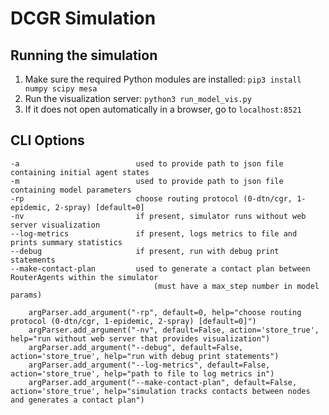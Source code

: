 # DCGR Simulation

## Running the simulation
1. Make sure the required Python modules are installed: `pip3 install numpy scipy mesa`
2. Run the visualization server: `python3 run_model_vis.py`
3. If it does not open automatically in a browser, go to `localhost:8521`

## CLI Options

```
-a                          used to provide path to json file containing initial agent states
-m                          used to provide path to json file containing model parameters
-rp                         choose routing protocol (0-dtn/cgr, 1-epidemic, 2-spray) [default=0]
-nv                         if present, simulator runs without web server visualization
--log-metrics               if present, logs metrics to file and prints summary statistics
--debug                     if present, run with debug print statements
--make-contact-plan         used to generate a contact plan between RouterAgents within the simulator
                                (must have a max_step number in model params)

    argParser.add_argument("-rp", default=0, help="choose routing protocol (0-dtn/cgr, 1-epidemic, 2-spray) [default=0]")
    argParser.add_argument("-nv", default=False, action='store_true', help="run without web server that provides visualization")
    argParser.add_argument("--debug", default=False, action='store_true', help="run with debug print statements")
    argParser.add_argument("--log-metrics", default=False, action='store_true', help="path to file to log metrics in")
    argParser.add_argument("--make-contact-plan", default=False, action='store_true', help="simulation tracks contacts between nodes and generates a contact plan")
```